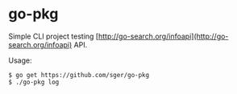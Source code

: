 # go-pkg

Simple CLI project testing [http://go-search.org/infoapi](http://go-search.org/infoapi) API.

Usage:

```
$ go get https://github.com/sger/go-pkg
$ ./go-pkg log
```




